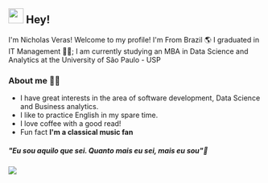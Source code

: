 ## <img src="https://media.giphy.com/media/hvRJCLFzcasrR4ia7z/giphy.gif" width="30px"> Hey!

I'm Nicholas Veras! Welcome to my profile! 
I'm From Brazil 🌎 
I graduated in IT Management 👨‍💻;
I am currently studying an MBA in Data Science 
and Analytics at the University of São Paulo - USP





### About me 👨‍💻

- I have great interests in the area of ​​software development,
Data Science and Business analytics.
- I like to practice English in my spare time.
- I love coffee with a good read!
- Fun fact **I'm a classical music fan**

##### "Eu sou aquilo que sei. Quanto mais eu sei, mais eu sou"🧠
[<img src="https://img.shields.io/badge/linkedin-%230077B5.svg?&style=for-the-badge&logo=linkedin&logoColor=white" />](https://www.linkedin.com/in/nicholas-de-abreu-259393215/)


